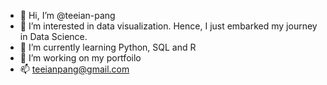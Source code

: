 - 👋 Hi, I’m @teeian-pang
- 👀 I’m interested in data visualization. Hence, I just embarked my journey in Data Science.
- 🌱 I’m currently learning Python, SQL and R
- 💞️ I’m working on my portfoilo
- 📫 teeianpang@gmail.com

<!---
teeian-pang/teeian-pang is a ✨ special ✨ repository because its `README.md` (this file) appears on your GitHub profile.
You can click the Preview link to take a look at your changes.
--->
